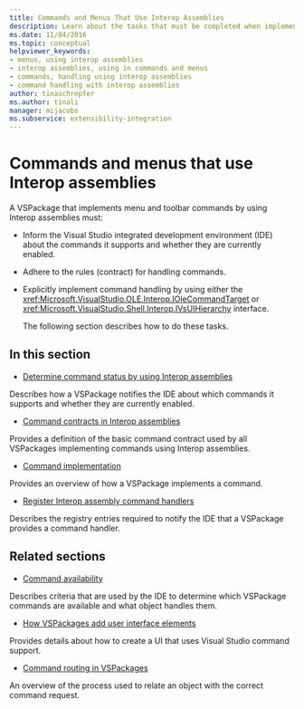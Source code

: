 ```yaml
---
title: Commands and Menus That Use Interop Assemblies
description: Learn about the tasks that must be completed when implementing menu and toolbar commands in a VSPackage by using Interop assemblies. 
ms.date: 11/04/2016
ms.topic: conceptual
helpviewer_keywords:
- menus, using interop assemblies
- interop assemblies, using in commands and menus
- commands, handling using interop assemblies
- command handling with interop assemblies
author: tinaschrepfer
ms.author: tinali
manager: mijacobs
ms.subservice: extensibility-integration
---
```

# Commands and menus that use Interop assemblies

A VSPackage that implements menu and toolbar commands by using Interop assemblies must:

- Inform the Visual Studio integrated development environment (IDE) about the commands it supports and whether they are currently enabled.

- Adhere to the rules (contract) for handling commands.

- Explicitly implement command handling by using either the <xref:Microsoft.VisualStudio.OLE.Interop.IOleCommandTarget> or <xref:Microsoft.VisualStudio.Shell.Interop.IVsUIHierarchy> interface.

  The following section describes how to do these tasks.

## In this section
- [Determine command status by using Interop assemblies](/previous-versions/visualstudio/visual-studio-2017/extensibility/internals/determining-command-status-by-using-interop-assemblies)

 Describes how a VSPackage notifies the IDE about which commands it supports and whether they are currently enabled.

- [Command contracts in Interop assemblies](/previous-versions/visualstudio/visual-studio-2017/extensibility/internals/command-contracts-in-interop-assemblies)

 Provides a definition of the basic command contract used by all VSPackages implementing commands using Interop assemblies.

- [Command implementation](../../extensibility/internals/command-implementation.md)

 Provides an overview of how a VSPackage implements a command.

- [Register Interop assembly command handlers](../../extensibility/internals/registering-interop-assembly-command-handlers.md)

 Describes the registry entries required to notify the IDE that a VSPackage provides a command handler.

## Related sections
- [Command availability](../../extensibility/internals/command-availability.md)

 Describes criteria that are used by the IDE to determine which VSPackage commands are available and what object handles them.

- [How VSPackages add user interface elements](../../extensibility/internals/how-vspackages-add-user-interface-elements.md)

 Provides details about how to create a UI that uses Visual Studio command support.

- [Command routing in VSPackages](/previous-versions/visualstudio/visual-studio-2017/extensibility/internals/command-routing-in-vspackages)

 An overview of the process used to relate an object with the correct command request.
